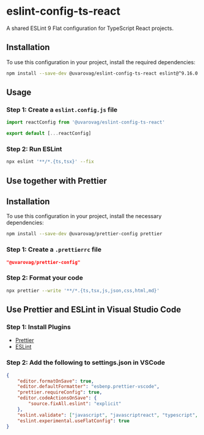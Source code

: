 # eslint-config-ts-react

A shared ESLint 9 Flat configuration for TypeScript React projects.

## Installation

To use this configuration in your project, install the required dependencies:

```bash
npm install --save-dev @uvarovag/eslint-config-ts-react eslint@^9.16.0
```

## Usage

### Step 1: Create a `eslint.config.js` file

```js
import reactConfig from '@uvarovag/eslint-config-ts-react'

export default [...reactConfig]
```

### Step 2: Run ESLint

```bash
npx eslint '**/*.{ts,tsx}' --fix
```

## Use together with Prettier

## Installation

To use this configuration in your project, install the necessary dependencies:

```bash
npm install --save-dev @uvarovag/prettier-config prettier
```

### Step 1: Create a `.prettierrc` file

```json
"@uvarovag/prettier-config"
```

### Step 2: Format your code

```bash
npx prettier --write '**/*.{ts,tsx,js,json,css,html,md}'
```

## Use Prettier and ESLint in Visual Studio Code

### Step 1: Install Plugins

- [Prettier](https://marketplace.visualstudio.com/items?itemName=esbenp.prettier-vscode)
- [ESLint](https://marketplace.visualstudio.com/items?itemName=dbaeumer.vscode-eslint)

### Step 2: Add the following to settings.json in VSCode

```json
{
    "editor.formatOnSave": true,
    "editor.defaultFormatter": "esbenp.prettier-vscode",
    "prettier.requireConfig": true,
    "editor.codeActionsOnSave": {
        "source.fixAll.eslint": "explicit"
    },
    "eslint.validate": ["javascript", "javascriptreact", "typescript", "typescriptreact"],
    "eslint.experimental.useFlatConfig": true
}
```

